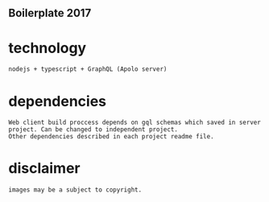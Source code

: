 ## Boilerplate 2017

# technology
    nodejs + typescript + GraphQL (Apolo server)

# dependencies
    Web client build proccess depends on gql schemas which saved in server project. Can be changed to independent project.
    Other dependencies described in each project readme file.

# disclaimer
    images may be a subject to copyright.